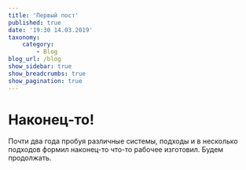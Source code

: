 ```yaml
---
title: 'Первый пост'
published: true
date: '19:30 14.03.2019'
taxonomy:
    category:
        - Blog
blog_url: /blog
show_sidebar: true
show_breadcrumbs: true
show_pagination: true
---
```


# Наконец-то!
 
 Почти два года пробуя различные системы, подходы и в несколько подходов формил наконец-то что-то рабочее изготовил.
 Будем продолжать.